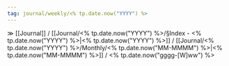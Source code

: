 ```yaml
---
tag: journal/weekly/<% tp.date.now("YYYY") %>
---
```


≫ [[Journal]] / [[Journal/<% tp.date.now("YYYY") %>/§Index - <% tp.date.now("YYYY") %>|<% tp.date.now("YYYY") %>]]  /  [[Journal/<% tp.date.now("YYYY") %>/Monthly/<% tp.date.now("MM-MMMM") %>|<% tp.date.now("MM-MMMM") %>]] /  <% tp.date.now("gggg-[W]ww") %>

